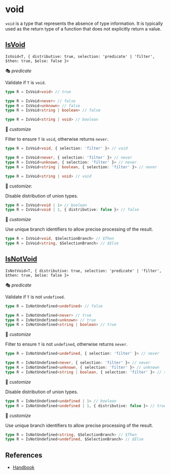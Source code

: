 # void

`void` is a type that represents the absence of type information.
It is typically used as the return type of a function that does not explicitly return a value.

## [IsVoid](./is_void.ts)

`IsVoid<T, { distributive: true, selection: 'predicate' | 'filter', $then: true, $else: false }>`

🎭 *predicate*

Validate if `T` is `void`.

```ts
type R = IsVoid<void> // true

type R = IsVoid<never> // false
type R = IsVoid<unknown> // false
type R = IsVoid<string | boolean> // false

type R = IsVoid<string | void> // boolean
```

🔢 *customize*

Filter to ensure `T` is `void`, otherwise returns `never`.

```ts
type R = IsVoid<void, { selection: 'filter' }> // void

type R = IsVoid<never, { selection: 'filter' }> // never
type R = IsVoid<unknown, { selection: 'filter' }> // never
type R = IsVoid<string | boolean, { selection: 'filter' }> // never

type R = IsVoid<string | void> // void
```

🔢 *customize*:

Disable distribution of union types.

```ts
type R = IsVoid<void | 1> // boolean
type R = IsVoid<void | 1, { distributive: false }> // false
```

🔢 *customize*

Use unique branch identifiers to allow precise processing of the result.

```ts
type R = IsVoid<void, $SelectionBranch> // $Then
type R = IsVoid<string, $SelectionBranch> // $Else
```

## [IsNotVoid](./is_not_void.ts)

`IsNotVoid<T, { distributive: true, selection: 'predicate' | 'filter', $then: true, $else: false }>`

🎭 *predicate*

Validate if `T` is not `undefined`.

```ts
type R = IsNotUndefined<undefined> // false

type R = IsNotUndefined<never> // true
type R = IsNotUndefined<unknown> // true
type R = IsNotUndefined<string | boolean> // true
```

🔢 *customize*

Filter to ensure `T` is not `undefined`, otherwise returns `never`.

```ts
type R = IsNotUndefined<undefined, { selection: 'filter' }> // never

type R = IsNotUndefined<never, { selection: 'filter' }> // never
type R = IsNotUndefined<unknown, { selection: 'filter' }> // unknown
type R = IsNotUndefined<string | boolean, { selection: 'filter' }> // string | boolean
```

🔢 *customize*

Disable distribution of union types.

```ts
type R = IsNotUndefined<undefined | 1> // boolean
type R = IsNotUndefined<undefined | 1, { distributive: false }> // true
```

🔢 *customize*

Use unique branch identifiers to allow precise processing of the result.

```ts
type R = IsNotUndefined<string, $SelectionBranch> // $Then
type R = IsNotUndefined<undefined, $SelectionBranch> // $Else
```

## References

- [Handbook]

[handbook]: https://www.typescriptlang.org/docs/handbook/2/functions.html#void
